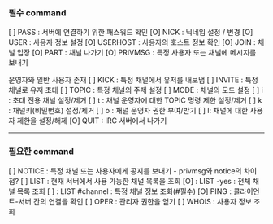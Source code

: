 ### 필수 command

[ ] PASS : 서버에 연결하기 위한 패스워드 확인
[O] NICK : 닉네임 설정 / 변경
[O] USER : 사용자 정보 설정
[O] USERHOST : 사용자의 호스트 정보 확인
[O] JOIN : 채널 입장
[O] PART : 채널 나가기
[O] PRIVMSG : 특정 사용자 또는 채널에 메시지를 보내기

운영자와 일반 사용자 존재
[ ] KICK : 특정 채널에서 유저를 내보냄
[ ] INVITE : 특정 채널로 유저 초대
[ ] TOPIC : 특정 채널의 주제 설정
[ ] MODE : 채널의 모드 설정
    [ ] i : 초대 전용 채널 설정/제거
    [ ] t : 채널 운영자에 대한 TOPIC 명령 제한 설정/제거
    [ ] k : 채널키(비밀번호) 설정/제거
    [ ] o : 채널 운영자 권한 부여/받기
    [ ] l: 채널에 대한 사용자 제한을 설정/해제
[O] QUIT : IRC 서버에서 나가기

--------------------------------------------
### 필요한 command
[ ] NOTICE : 특정 채널 또는 사용자에게 공지를 보내기
    - privmsg와 notice의 차이점?
[ ] LIST : 현재 서버에서 사용 가능한 채널 목록을 조회
    [O] : LIST -yes : 전체 채널 목록 조회
    [ ] : LIST #channel : 특정 채널 정보 조회(#필수)
[O] PING : 클라이언트-서버 간의 연결을 확인
[ ] OPER : 관리자 권한을 얻기
[ ] WHOIS : 사용자 정보 조회